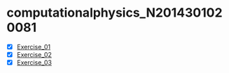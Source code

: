 # computationalphysics_N2014301020081
  - [x] [Exercise_01](https://github.com/kdfeng/computationalphysics_N2014301020081/blob/master/exercise_01)
  - [x] [Exercise_02](https://github.com/kdfeng/computationalphysics_N2014301020081/blob/master/draw%20my%20English%20name.py)
  - [x] [Exercise_03](https://www.zybuluo.com/mdeditor#505426)

